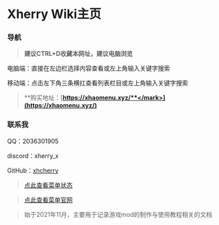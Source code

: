 # Xherry Wiki主页

### 导航

> **建议CTRL+D收藏本网址，建议电脑浏览**

电脑端：直接在左边栏选择内容查看或左上角输入关键字搜索

移动端：点击左下角三条横扛查看列表栏目或左上角输入关键字搜索

> **购买地址：</mark>[**https://xhaomenu.xyz/**</mark>](https://xhaomenu.xyz/)**


### 联系我

QQ：2036301905

discord：xherry_x

GitHub：[xhcherry](https://github.com/xhcherry)


> [点此查看菜单状态](wiki/state.md)
 
> [点此查看菜单官网](wiki/website.md)

> 始于2021年11月，主要用于记录游戏mod的制作与使用教程相关的文档